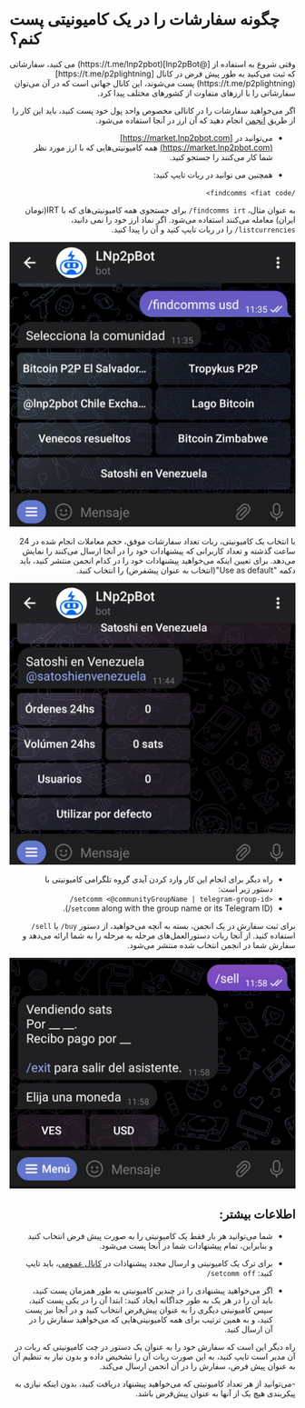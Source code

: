 # چگونه سفارشات را در یک کامیونیتی پست کنم؟
<div dir="rtl">
وقتی شروع به استفاده از [@lnp2pBot](https://t.me/lnp2pbot) می کنید، سفارشاتی که ثبت می‌کنید به طور پیش فرض در کانال [https://t.me/p2plightning](https://t.me/p2plightning) پست می‌شوند، این کانال جهانی است که در آن می‌توان سفارشاتی را با ارزهای متفاوت از کشورهای مختلف پیدا کرد.

اگر می‌خواهید سفارشات را در کانالی مخصوص واحد پول خود پست کنید، باید این کار را از طریق [انجمن](./communities.md) انجام دهید که آن ارز در آنجا استفاده می‌شود.

- می‌توانید در [https://market.lnp2pbot.com](https://market.lnp2pbot.com) همه کامیونیتی‌هایی که با ارز مورد نظر شما کار می‌کنند را جستجو کنید.

- همچنین می توانید در ربات تایپ کنید:

`/findcomms <fiat code>`

به عنوان مثال، `findcomms irt/` برای جستجوی همه کامیونیتی‌های که با IRT(تومان ایران) معامله می‌کنند استفاده می‌شود. اگر نماد ارز خود را نمی دانید، `listcurrencies/` را در ربات تایپ کنید و آن را پیدا کنید.

![Find Community Capture](./assets/images/findcomms.jpg)

با انتخاب یک کامیونیتی، ربات تعداد سفارشات موفق، حجم معاملات انجام شده در 24 ساعت گذشته و تعداد کاربرانی که پیشنهادات خود را در آنجا ارسال می‌کنند را نمایش می‌دهد. برای تعیین اینکه می‌خواهید پیشنهادات خود را در کدام انجمن منتشر کنید، باید دکمه "Use as default"(انتخاب به عنوان پیشفرض) را انتخاب کنید.

![Community details Capture](./assets/images/comm-detail.jpg)

- راه دیگر برای انجام این کار وارد کردن آیدی گروه تلگرامی کامیونیتی با دستور زیر است:
- `<setcomm <@communityGroupName | telegram-group-id/`
- (`setcomm` along with the group name or its Telegram ID/).

برای ثبت سفارش در یک انجمن، بسته به آنچه می‌خواهید، از دستور `buy/` یا `sell/` استفاده کنید. از آنجا ربات دستورالعمل‌های مرحله به مرحله را به شما ارائه می‌دهد و سفارش شما در انجمن انتخاب شده منتشر می‌شود.

![Community Wizard Capture](./assets/images/sell.jpg)

## اطلاعات بیشتر:
- شما می‌توانید هر بار فقط یک کامیونیتی را به صورت پیش فرض انتخاب کنید و بنابراین، تمام پیشنهادات شما در آنجا پست می‌شود.

- برای ترک یک کامیونیتی و ارسال مجدد پیشنهادات در [کانال عمومی](https://t.me/p2plightning)، باید تایپ کنید:
`setcomm off/`

- اگر می‌خواهید پیشنهادی را در چندین کامیونیتی به طور همزمان پست کنید، باید آن را در هر یک به طور جداگانه ایجاد کنید: ابتدا آن را در یکی پست کنید، سپس کامیونیتی دیگری را به عنوان پیش‌فرض انتخاب کنید و در آنجا نیز پست کنید، و به همین ترتیب برای همه کامیونیتی‌هایی که می‌خواهید سفارش را در آن ارسال کنید.

راه دیگر این است که سفارش خود را به عنوان یک دستور در چت کامیونیتی که ربات در آن مدیر است تایپ کنید، به این صورت ربات آن را تشخیص داده و بدون نیاز به تنظیم آن به عنوان پیش فرض، سفارش را در آن انجمن ارسال می‌کند.

-می‌توانید از هر تعداد کامیونیتی که می‌خواهید پیشنهاد دریافت کنید، بدون اینکه نیازی به پیکربندی هیچ یک از آنها به عنوان پیش‌فرض باشد.
</div>
